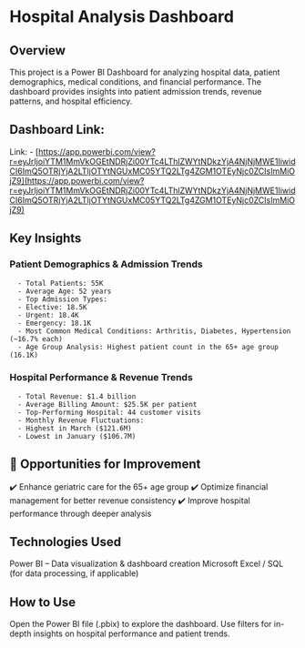 # Hospital Analysis Dashboard
## Overview
  This project is a Power BI Dashboard for analyzing hospital data, patient demographics, medical conditions, and financial performance. The dashboard provides insights into patient   admission trends, revenue patterns, and hospital efficiency.
## Dashboard Link: 
Link: - [https://app.powerbi.com/view?r=eyJrIjoiYTM1MmVkOGEtNDRjZi00YTc4LThlZWYtNDkzYjA4NjNjMWE1IiwidCI6ImQ5OTRjYjA2LTljOTYtNGUxMC05YTQ2LTg4ZGM1OTEyNjc0ZCIsImMiOjZ9](https://app.powerbi.com/view?r=eyJrIjoiYTM1MmVkOGEtNDRjZi00YTc4LThlZWYtNDkzYjA4NjNjMWE1IiwidCI6ImQ5OTRjYjA2LTljOTYtNGUxMC05YTQ2LTg4ZGM1OTEyNjc0ZCIsImMiOjZ9)
## Key Insights
  ### Patient Demographics & Admission Trends

      - Total Patients: 55K
      - Average Age: 52 years
      - Top Admission Types:
      - Elective: 18.5K
      - Urgent: 18.4K
      - Emergency: 18.1K
      - Most Common Medical Conditions: Arthritis, Diabetes, Hypertension (~16.7% each)
      - Age Group Analysis: Highest patient count in the 65+ age group (16.1K)

  ### Hospital Performance & Revenue Trends

      - Total Revenue: $1.4 billion
      - Average Billing Amount: $25.5K per patient
      - Top-Performing Hospital: 44 customer visits
      - Monthly Revenue Fluctuations:
      - Highest in March ($121.6M)
      - Lowest in January ($106.7M)

## 📌 Opportunities for Improvement
✔️ Enhance geriatric care for the 65+ age group
✔️ Optimize financial management for better revenue consistency
✔️ Improve hospital performance through deeper analysis

## Technologies Used
Power BI – Data visualization & dashboard creation
Microsoft Excel / SQL (for data processing, if applicable)

## How to Use
Open the Power BI file (.pbix) to explore the dashboard.
Use filters for in-depth insights on hospital performance and patient trends.
